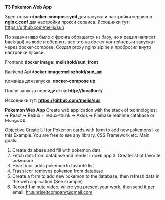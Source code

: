 **ТЗ Pokemon Web App**

Здес только **docker-compose.yml** для запуска и настройки сервисов **nginx.conf** для настройки прокси сервиса. Исходники тут: https://github.com/melis/sun

По задачи надо было с фронта обращатся на базу, но я решил написат back(api) на node и обернуть все это на docker контейнеры и запускат через docker-compose. Создал proxy nginx:alpine и пробросил внутр настройки прокси. 

Frontend
**docker image: melishold/sun_front**

Backend Api
**docker image:meliszhold/sun_api**

Команда для запуска: **docker-compose up**

После запуска перейдите на: **http://localhost/**

Исходники тут: **https://github.com/melis/sun**


**Pokemon Web App**
Create web application with the stack of technologies: ➔ React
➔ Redux + redux-thunk
➔ Axios
➔ Firebase realtime database or MongoDB

Objective
Create UI for Pokemon cards with form to add new pokemons like this Example. You are free to use any library, CSS Framework etc.
Main goals:

1. Create database and fill with pokemon data
2. Fetch data from database and render in web app 3. Create list of favorite pokemons
3. Heart icon adds pokemon to favorite list
4. Trash icon removes pokemon from database
5. Create a form to add new pokemon to the database, then refresh data in the web application.(See example)
6. Record 1-minute video, where you present your work, then send it per email: hr.sunriseitcompany@gmail.com
